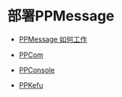# 部署PPMessage

* [PPMessage 如何工作](./how-ppmessage-work.md)

* [PPCom](./ppcom/README.md)

* [PPConsole](./ppconsole/README.md)

* [PPKefu](./ppkefu/README.md)
